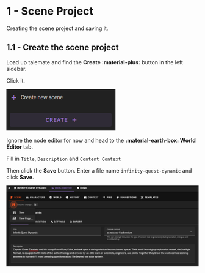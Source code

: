 # 1 - Scene Project

Creating the scene project and saving it.

## 1.1 - Create the scene project

Load up talemate and find the **Create :material-plus:** button in the left sidebar.

Click it.

![Create Scene Project](./img/1-btn-create-scene.png)

Ignore the node editor for now and head to the **:material-earth-box: World Editor** tab.

Fill in `Title`, `Description` and `Content Context`

Then click the **Save** button. Enter a file name `infinity-quest-dynamic` and click **Save**.

![Save Scene Project](./img/1-save-project.png)